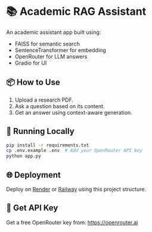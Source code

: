 # 📚 Academic RAG Assistant

An academic assistant app built using:
- FAISS for semantic search
- SentenceTransformer for embedding
- OpenRouter for LLM answers
- Gradio for UI

## 📦 How to Use

1. Upload a research PDF.
2. Ask a question based on its content.
3. Get an answer using context-aware generation.

## 🚀 Running Locally

```bash
pip install -r requirements.txt
cp .env.example .env  # Add your OpenRouter API key
python app.py
```

## 🌐 Deployment
Deploy on [Render](https://render.com) or [Railway](https://railway.app) using this project structure.

## 🔐 Get API Key
Get a free OpenRouter key from: https://openrouter.ai
